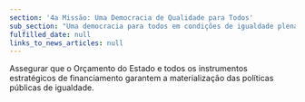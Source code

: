 ```yaml
---
section: '4a Missão: Uma Democracia de Qualidade para Todos'
sub_section: "Uma democracia para todos em condições de igualdade plena"
fulfilled_date: null
links_to_news_articles: null
---
```


Assegurar que o Orçamento do Estado e todos os instrumentos estratégicos de financiamento garantem a materialização das políticas públicas de igualdade.